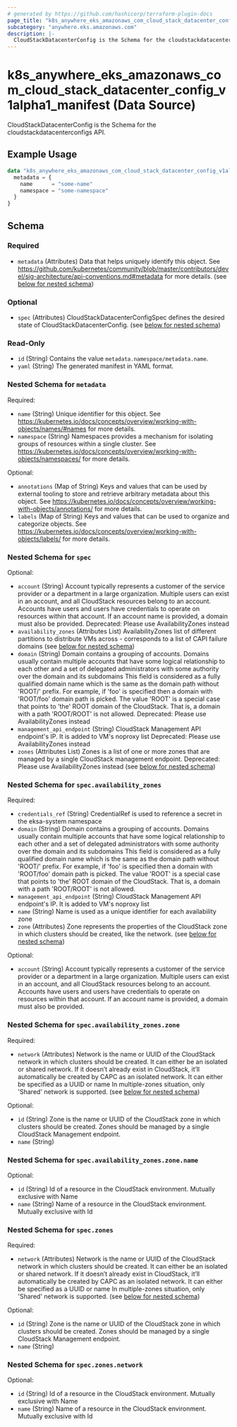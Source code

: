 ```yaml
---
# generated by https://github.com/hashicorp/terraform-plugin-docs
page_title: "k8s_anywhere_eks_amazonaws_com_cloud_stack_datacenter_config_v1alpha1_manifest Data Source - terraform-provider-k8s"
subcategory: "anywhere.eks.amazonaws.com"
description: |-
  CloudStackDatacenterConfig is the Schema for the cloudstackdatacenterconfigs API.
---
```


# k8s_anywhere_eks_amazonaws_com_cloud_stack_datacenter_config_v1alpha1_manifest (Data Source)

CloudStackDatacenterConfig is the Schema for the cloudstackdatacenterconfigs API.

## Example Usage

```terraform
data "k8s_anywhere_eks_amazonaws_com_cloud_stack_datacenter_config_v1alpha1_manifest" "example" {
  metadata = {
    name      = "some-name"
    namespace = "some-namespace"
  }
}
```

<!-- schema generated by tfplugindocs -->
## Schema

### Required

- `metadata` (Attributes) Data that helps uniquely identify this object. See https://github.com/kubernetes/community/blob/master/contributors/devel/sig-architecture/api-conventions.md#metadata for more details. (see [below for nested schema](#nestedatt--metadata))

### Optional

- `spec` (Attributes) CloudStackDatacenterConfigSpec defines the desired state of CloudStackDatacenterConfig. (see [below for nested schema](#nestedatt--spec))

### Read-Only

- `id` (String) Contains the value `metadata.namespace/metadata.name`.
- `yaml` (String) The generated manifest in YAML format.

<a id="nestedatt--metadata"></a>
### Nested Schema for `metadata`

Required:

- `name` (String) Unique identifier for this object. See https://kubernetes.io/docs/concepts/overview/working-with-objects/names/#names for more details.
- `namespace` (String) Namespaces provides a mechanism for isolating groups of resources within a single cluster. See https://kubernetes.io/docs/concepts/overview/working-with-objects/namespaces/ for more details.

Optional:

- `annotations` (Map of String) Keys and values that can be used by external tooling to store and retrieve arbitrary metadata about this object. See https://kubernetes.io/docs/concepts/overview/working-with-objects/annotations/ for more details.
- `labels` (Map of String) Keys and values that can be used to organize and categorize objects. See https://kubernetes.io/docs/concepts/overview/working-with-objects/labels/ for more details.


<a id="nestedatt--spec"></a>
### Nested Schema for `spec`

Optional:

- `account` (String) Account typically represents a customer of the service provider or a department in a large organization. Multiple users can exist in an account, and all CloudStack resources belong to an account. Accounts have users and users have credentials to operate on resources within that account. If an account name is provided, a domain must also be provided. Deprecated: Please use AvailabilityZones instead
- `availability_zones` (Attributes List) AvailabilityZones list of different partitions to distribute VMs across - corresponds to a list of CAPI failure domains (see [below for nested schema](#nestedatt--spec--availability_zones))
- `domain` (String) Domain contains a grouping of accounts. Domains usually contain multiple accounts that have some logical relationship to each other and a set of delegated administrators with some authority over the domain and its subdomains This field is considered as a fully qualified domain name which is the same as the domain path without 'ROOT/' prefix. For example, if 'foo' is specified then a domain with 'ROOT/foo' domain path is picked. The value 'ROOT' is a special case that points to 'the' ROOT domain of the CloudStack. That is, a domain with a path 'ROOT/ROOT' is not allowed. Deprecated: Please use AvailabilityZones instead
- `management_api_endpoint` (String) CloudStack Management API endpoint's IP. It is added to VM's noproxy list Deprecated: Please use AvailabilityZones instead
- `zones` (Attributes List) Zones is a list of one or more zones that are managed by a single CloudStack management endpoint. Deprecated: Please use AvailabilityZones instead (see [below for nested schema](#nestedatt--spec--zones))

<a id="nestedatt--spec--availability_zones"></a>
### Nested Schema for `spec.availability_zones`

Required:

- `credentials_ref` (String) CredentialRef is used to reference a secret in the eksa-system namespace
- `domain` (String) Domain contains a grouping of accounts. Domains usually contain multiple accounts that have some logical relationship to each other and a set of delegated administrators with some authority over the domain and its subdomains This field is considered as a fully qualified domain name which is the same as the domain path without 'ROOT/' prefix. For example, if 'foo' is specified then a domain with 'ROOT/foo' domain path is picked. The value 'ROOT' is a special case that points to 'the' ROOT domain of the CloudStack. That is, a domain with a path 'ROOT/ROOT' is not allowed.
- `management_api_endpoint` (String) CloudStack Management API endpoint's IP. It is added to VM's noproxy list
- `name` (String) Name is used as a unique identifier for each availability zone
- `zone` (Attributes) Zone represents the properties of the CloudStack zone in which clusters should be created, like the network. (see [below for nested schema](#nestedatt--spec--availability_zones--zone))

Optional:

- `account` (String) Account typically represents a customer of the service provider or a department in a large organization. Multiple users can exist in an account, and all CloudStack resources belong to an account. Accounts have users and users have credentials to operate on resources within that account. If an account name is provided, a domain must also be provided.

<a id="nestedatt--spec--availability_zones--zone"></a>
### Nested Schema for `spec.availability_zones.zone`

Required:

- `network` (Attributes) Network is the name or UUID of the CloudStack network in which clusters should be created. It can either be an isolated or shared network. If it doesn’t already exist in CloudStack, it’ll automatically be created by CAPC as an isolated network. It can either be specified as a UUID or name In multiple-zones situation, only 'Shared' network is supported. (see [below for nested schema](#nestedatt--spec--availability_zones--zone--network))

Optional:

- `id` (String) Zone is the name or UUID of the CloudStack zone in which clusters should be created. Zones should be managed by a single CloudStack Management endpoint.
- `name` (String)

<a id="nestedatt--spec--availability_zones--zone--network"></a>
### Nested Schema for `spec.availability_zones.zone.name`

Optional:

- `id` (String) Id of a resource in the CloudStack environment. Mutually exclusive with Name
- `name` (String) Name of a resource in the CloudStack environment. Mutually exclusive with Id




<a id="nestedatt--spec--zones"></a>
### Nested Schema for `spec.zones`

Required:

- `network` (Attributes) Network is the name or UUID of the CloudStack network in which clusters should be created. It can either be an isolated or shared network. If it doesn’t already exist in CloudStack, it’ll automatically be created by CAPC as an isolated network. It can either be specified as a UUID or name In multiple-zones situation, only 'Shared' network is supported. (see [below for nested schema](#nestedatt--spec--zones--network))

Optional:

- `id` (String) Zone is the name or UUID of the CloudStack zone in which clusters should be created. Zones should be managed by a single CloudStack Management endpoint.
- `name` (String)

<a id="nestedatt--spec--zones--network"></a>
### Nested Schema for `spec.zones.network`

Optional:

- `id` (String) Id of a resource in the CloudStack environment. Mutually exclusive with Name
- `name` (String) Name of a resource in the CloudStack environment. Mutually exclusive with Id
